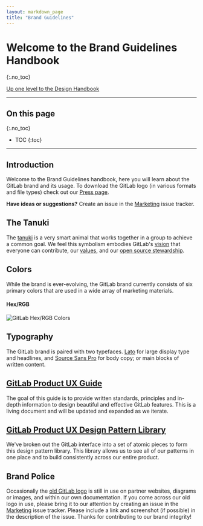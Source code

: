 ```yaml
---
layout: markdown_page
title: "Brand Guidelines"
---
```

# Welcome to the Brand Guidelines Handbook
{:.no_toc}

[Up one level to the Design Handbook](/handbook/marketing/corporate-marketing/design/)    

----

## On this page
{:.no_toc}

- TOC
{:toc}

----


## Introduction

Welcome to the Brand Guidelines handbook, here you will learn about the GitLab brand and its usage. To download the GitLab logo (in various formats and file types) check out our [Press page](https://about.gitlab.com/press/).

**Have ideas or suggestions?** Create an issue in the [Marketing](https://gitlab.com/gitlab-com/marketing/issues) issue tracker.

## The Tanuki

The [tanuki](https://en.wikipedia.org/wiki/Japanese_raccoon_dog) is a very smart animal that works together in a group to achieve a common goal. We feel this symbolism embodies GitLab's [vision](https://about.gitlab.com/about/#vision) that everyone can contribute, our [values](https://about.gitlab.com/about/#values), and our [open source stewardship](https://about.gitlab.com/2016/01/11/being-a-good-open-source-steward/).

## Colors

While the brand is ever-evolving, the GitLab brand currently consists of six primary colors that are used in a wide array of marketing materials.

#### Hex/RGB

![GitLab Hex/RGB Colors](/images/handbook/marketing/corporate-marketing/design/gitlab-hex-rgb-colors.png)

## Typography

The GitLab brand is paired with two typefaces. [Lato](https://fonts.google.com/specimen/Lato) for large display type and headlines, and [Source Sans Pro](https://fonts.google.com/specimen/Source+Sans+Pro) for body copy; or main blocks of written content.

## [GitLab Product UX Guide](https://docs.gitlab.com/ce/development/ux_guide/)

The goal of this guide is to provide written standards, principles and in-depth information to design beautiful and effective GitLab features. This is a living document and will be updated and expanded as we iterate.

## [GitLab Product UX Design Pattern Library](https://brand.ai/git-lab/primary-brand/)

We've broken out the GitLab interface into a set of atomic pieces to form this design pattern library. This library allows us to see all of our patterns in one place and to build consistently across our entire product.

## Brand Police

Occasionally the [old GitLab logo](https://gitlab.com/gitlab-com/gitlab-artwork/blob/master/archive/logo/fox.png) is still in use on partner websites, diagrams or images, and within our own documentation. If you come across our old logo in use, please bring it to our attention by creating an issue in the [Marketing](https://gitlab.com/gitlab-com/marketing/issues) issue tracker. Please include a link and screenshot (if possible) in the description of the issue. Thanks for contributing to our brand integrity!
